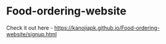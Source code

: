 # Food-ordering-website
Check it out here  - https://kanojiapk.github.io/Food-ordering-website/signup.html
